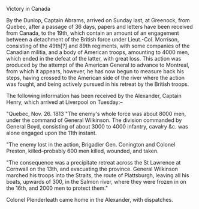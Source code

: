 Victory in CanadaBy the Dunlop, Captain Abrams, arrived on Sunday last, at Greenock, from Quebec, after a passage of 36 days, papers and letters have been received from Canada, to the 19th, which contain an amount of an engagement between a detachment of the British force under Lieut.-Col. Morrison, consisting of the 49th[?] and 89th regiments, with some companies of the Canadian militia, and a body of American troops, amounting to 4000 men, which ended in the defeat of the latter, with great loss. This action was produced by the attempt of the American General to advance to Montreal, from which it appears, however, he has now begun to measure back his steps, having crossed to the American side of the river where the action was fought, and being actively pursued in his retreat by the British troops.The following information has been received by the Alexander, Captain Henry, which arrived at Liverpool on Tuesday:–"Quebec, Nov. 26. 1813 "The enemy's whole force was about 8000 men, under the command of General Wilkinson. The division commanded by General Boyd, consisting of about 3000 to 4000 infantry, cavalry &c. was alone engaged upon the 11th instant."The enemy lost in the action, Brigadier Gen. Conington and Colonel Preston, killed–probably 600 men killed, wounded, and taken."The consequence was a precipitate retreat across the St Lawrence at Cornwall on the 13th, and evacuating the province. General Wilkinson marched his troops into the Straits, the route of Plattsburgh, leaving all his boats, upwards of 300, in the Salmon river, where they were frozen in on the 16th, and 2000 men to protect them."Colonel Plenderleath came home in the Alexander, with dispatches.